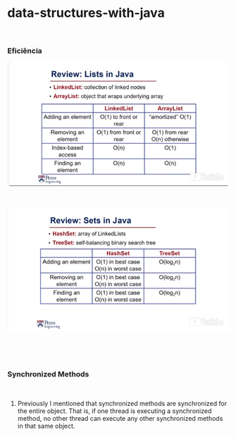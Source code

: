data-structures-with-java
=========================

 

### Eficiência

![](imges/java-review-lists.png)

 

![](imges/java-review-set.png)

 

 

### Synchronized Methods

 

1.  Previously I mentioned that synchronized methods are synchronized for the
    entire object. That is, if one thread is executing a synchronized method, no
    other thread can execute any other synchronized methods in that same object.
